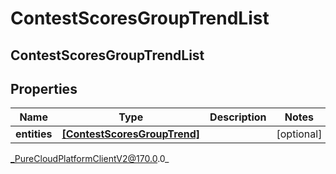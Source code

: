 # ContestScoresGroupTrendList

## ContestScoresGroupTrendList

## Properties

|Name | Type | Description | Notes|
|------------ | ------------- | ------------- | -------------|
| **entities** | [**[ContestScoresGroupTrend]**]([ContestScoresGroupTrend]) |  | [optional] |



_PureCloudPlatformClientV2@170.0.0_
